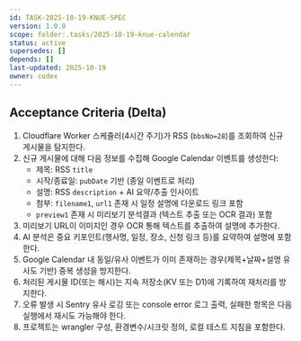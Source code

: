 ```yaml
---
id: TASK-2025-10-19-KNUE-SPEC
version: 1.0.0
scope: folder:.tasks/2025-10-19-knue-calendar
status: active
supersedes: []
depends: []
last-updated: 2025-10-19
owner: codex
---
```


## Acceptance Criteria (Delta)
1. Cloudflare Worker 스케줄러(4시간 주기)가 RSS (`bbsNo=28`)를 조회하여 신규 게시물을 탐지한다.
2. 신규 게시물에 대해 다음 정보를 수집해 Google Calendar 이벤트를 생성한다:
   - 제목: RSS `title`
   - 시작/종료일: `pubDate` 기반 (종일 이벤트로 처리)
   - 설명: RSS `description` + AI 요약/추출 인사이트
   - 첨부: `filename1`, `url1` 존재 시 일정 설명에 다운로드 링크 포함
   - `preview1` 존재 시 미리보기 분석결과 (텍스트 추출 또는 OCR 결과) 포함
3. 미리보기 URL이 이미지인 경우 OCR 통해 텍스트를 추출하여 설명에 추가한다.
4. AI 분석은 중요 키포인트(행사명, 일정, 장소, 신청 링크 등)를 요약하여 설명에 포함한다.
5. Google Calendar 내 동일/유사 이벤트가 이미 존재하는 경우(제목+날짜+설명 유사도 기반) 중복 생성을 방지한다.
6. 처리된 게시물 ID(또는 해시)는 지속 저장소(KV 또는 D1)에 기록하여 재처리를 방지한다.
7. 오류 발생 시 Sentry 유사 로깅 또는 console error 로그 출력, 실패한 항목은 다음 실행에서 재시도 가능해야 한다.
8. 프로젝트는 wrangler 구성, 환경변수/시크릿 정의, 로컬 테스트 지침을 포함한다.
